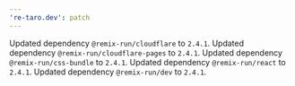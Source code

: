 ```yaml
---
're-taro.dev': patch
---
```


Updated dependency `@remix-run/cloudflare` to `2.4.1`.
Updated dependency `@remix-run/cloudflare-pages` to `2.4.1`.
Updated dependency `@remix-run/css-bundle` to `2.4.1`.
Updated dependency `@remix-run/react` to `2.4.1`.
Updated dependency `@remix-run/dev` to `2.4.1`.
